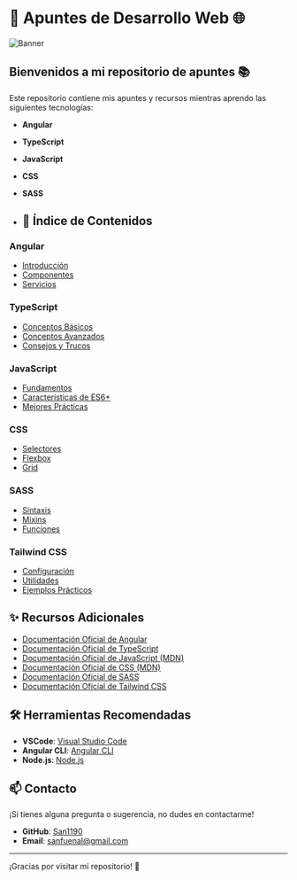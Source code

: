 # 🚀 Apuntes de Desarrollo Web 🌐

![Banner](https://i.ytimg.com/vi/TGZV831VTpc/maxresdefault.jpg)

## Bienvenidos a mi repositorio de apuntes 📚

Este repositorio contiene mis apuntes y recursos mientras aprendo las siguientes tecnologías:

- **Angular**
- **TypeScript**
- **JavaScript**
- **CSS**
- **SASS**

- ## 📘 Índice de Contenidos

### Angular
- [Introducción](angular/introduccion.md)
- [Componentes](angular/componentes.md)
- [Servicios](angular/servicios.md)

### TypeScript
- [Conceptos Básicos](typescript/basico.md)
- [Conceptos Avanzados](typescript/avanzado.md)
- [Consejos y Trucos](typescript/tips.md)

### JavaScript
- [Fundamentos](javascript/fundamentos.md)
- [Características de ES6+](javascript/ES6+.md)
- [Mejores Prácticas](javascript/best-practices.md)

### CSS
- [Selectores](css/selectores.md)
- [Flexbox](css/flexbox.md)
- [Grid](css/grid.md)

### SASS
- [Sintaxis](sass/sintaxis.md)
- [Mixins](sass/mixins.md)
- [Funciones](sass/funciones.md)

### Tailwind CSS
- [Configuración](tailwind/configuracion.md)
- [Utilidades](tailwind/utilidades.md)
- [Ejemplos Prácticos](tailwind/ejemplos.md)

## ✨ Recursos Adicionales
- [Documentación Oficial de Angular](https://angular.io/docs)
- [Documentación Oficial de TypeScript](https://www.typescriptlang.org/docs/)
- [Documentación Oficial de JavaScript (MDN)](https://developer.mozilla.org/en-US/docs/Web/JavaScript)
- [Documentación Oficial de CSS (MDN)](https://developer.mozilla.org/en-US/docs/Web/CSS)
- [Documentación Oficial de SASS](https://sass-lang.com/documentation)
- [Documentación Oficial de Tailwind CSS](https://tailwindcss.com/docs)

## 🛠 Herramientas Recomendadas
- **VSCode**: [Visual Studio Code](https://code.visualstudio.com/)
- **Angular CLI**: [Angular CLI](https://angular.io/cli)
- **Node.js**: [Node.js](https://nodejs.org/)

## 📫 Contacto

¡Si tienes alguna pregunta o sugerencia, no dudes en contactarme!

- **GitHub**: [San1190](https://github.com/San1190)
- **Email**: [sanfuenal@gmail.com](mailto:sanfuenal@gmail.com)

---

¡Gracias por visitar mi repositorio! 🎉